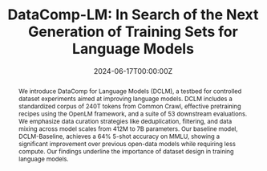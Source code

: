 ---
title: "DataComp-LM: In Search of the Next Generation of Training Sets for Language Models"

# Authors
authors:
- Jeffrey Li
- Alex Fang
- Georgios Smyrnis
- Maor Ivgi
- Matt Jordan
- Samir Gadre
- Hritik Bansal
- Etash Guha
- Sedrick Keh
- Kushal Arora
- Saurabh Garg
- Rui Xin
- Niklas Muennighoff
- Reinhard Heckel
- Jean Mercat
- Mayee Chen
- Suchin Gururangan
- Mitchell Wortsman
- Alon Albalak
- Yonatan Bitton
- Marianna Nezhurina
- Amro Abbas
- Cheng-Yu Hsieh
- Dhruba Ghosh
- Josh Gardner
- Maciej Kilian
- Hanlin Zhang
- Rulin Shao
- Sarah Pratt
- Sunny Sanyal
- Gabriel Ilharco
- Giannis Daras
- Kalyani Marathe
- Aaron Gokaslan
- Jieyu Zhang
- Khyathi Chandu
- Thao Nguyen
- Igor Vasiljevic
- Sham Kakade
- Shuran Song
- Sujay Sanghavi
- Fartash Faghri
- Sewoong Oh
- Luke Zettlemoyer
- Kyle Lo
- Alaaeldin El-Nouby
- Hadi Pouransari
- Alexander Toshev
- Stephanie Wang
- Dirk Groeneveld
- Luca Soldaini
- Pang Wei Koh
- Jenia Jitsev
- Thomas Kollar
- Alexandros G. Dimakis
- Yair Carmon
- Achal Dave
- Ludwig Schmidt
- Vaishaal Shankar

date: "2024-06-17T00:00:00Z"
doi: "arXiv:2406.11794"

# Schedule page publish date (NOT publication's date).
publishDate: "2024-06-17T00:00:00Z"

# Publication type.
# Legend: 0 = Uncategorized; 1 = Conference paper; 2 = Journal article;
# 3 = Preprint / Working Paper; 4 = Report; 5 = Book; 6 = Book section;
# 7 = Thesis; 8 = Patent
# publication_types: ["3"]

# Publication name and optional abbreviated publication name.
# publication: In *arXiv*
# publication_short: In *arXiv*

abstract: We introduce DataComp for Language Models (DCLM), a testbed for controlled dataset experiments aimed at improving language models. DCLM includes a standardized corpus of 240T tokens from Common Crawl, effective pretraining recipes using the OpenLM framework, and a suite of 53 downstream evaluations. We emphasize data curation strategies like deduplication, filtering, and data mixing across model scales from 412M to 7B parameters. Our baseline model, DCLM-Baseline, achieves a 64% 5-shot accuracy on MMLU, showing a significant improvement over previous open-data models while requiring less compute. Our findings underline the importance of dataset design in training language models.

# tags: []

# Display this page in the Featured widget?
featured: true

# Custom links (uncomment lines below)
# links:
# - name: Custom Link
#   url: http://example.org

url_pdf: 'https://arxiv.org/pdf/2406.11794.pdf'
url_code: 'https://github.com/datacomp/dclm'
# url_dataset: ''
# url_poster: ''
url_project: 'https://www.datacomp.ai'
# url_slides: ''
# url_source: ''
url_video: ''

# Featured image
# To use, add an image named `featured.jpg/png` to your page's folder. 
image:
  caption: 'Visualization of data curation strategies in DCLM.'
  focal_point: ""
  preview_only: false

# Associated Projects (optional).
#   Associate this publication with one or more of your projects.
#   Simply enter your project's folder or file name without extension.
#   E.g. `internal-project` references `content/project/internal-project/index.md`.
#   Otherwise, set `projects: []`.
# projects:
# - example

# Slides (optional).
#   Associate this publication with Markdown slides.
#   Simply enter your slide deck's filename without extension.
#   E.g. `slides: "example"` references `content/slides/example/index.md`.
#   Otherwise, set `slides: ""`.
slides: ""
---